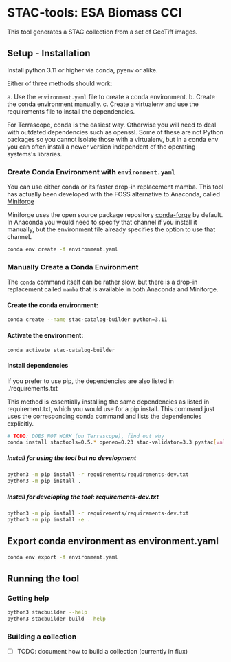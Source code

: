 # STAC-tools: ESA Biomass CCI

This tool generates a STAC collection from a set of GeoTiff images.

## Setup - Installation

Install python 3.11 or higher via conda, pyenv or alike.

Either of three methods should work:

a. Use the `environment.yaml` file to create a conda environment.
b. Create the conda environment manually.
c. Create a virtualenv and use the requirements file to install the dependencies.

For Terrascope, conda is the easiest way. Otherwise you will need to deal with outdated dependencies such as openssl. Some of these are not Python packages so you cannot isolate those with a virtualenv, but in a conda env you can often install a newer version independent of the operating systems's libraries.

### Create Conda Environment with `environment.yaml`

You can use either conda or its faster drop-in replacement mamba.
This tool has actually been developed with the FOSS alternative to Anaconda, called [Miniforge](https://github.com/conda-forge/miniforge)

Miniforge uses the open source package repository [conda-forge](https://conda-forge.org/) by default. In Anaconda you would need to specify that channel if you install it manually, but the environment file already specifies the option to use that channeL

```bash
conda env create -f environment.yaml
```

### Manually Create a Conda Environment

The `conda` command itself can be rather slow, but there is a drop-in replacement called `mamba` that is available in both Anaconda and Miniforge.


#### Create the conda environment:

```bash
conda create --name stac-catalog-builder python=3.11
```


#### Activate the environment:

```bash
conda activate stac-catalog-builder
```

#### Install dependencies

If you prefer to use pip, the dependencies are also listed in ./requirements.txt

This method is essentially installing the same dependencies as listed in requirement.txt, which you would use for a pip install. This command just uses the corresponding conda command and lists the dependencies explicitly.

```bash
# TODO: DOES NOT WORK (on Terrascope), find out why
conda install stactools=0.5.* openeo=0.23 stac-validator=3.3 pystac[validation]=1.8 rasterio=1.3 shapely=2.0 pyproj=3.6 click=8.1
```

##### Install for using the tool but no development

```bash
python3 -m pip install -r requirements/requirements-dev.txt
python3 -m pip install .
```

##### Install for developing the tool: requirements-dev.txt

```bash
python3 -m pip install -r requirements/requirements-dev.txt
python3 -m pip install -e .
```

## Export conda environment as environment.yaml

```bash
conda env export -f environment.yaml
```

## Running the tool

### Getting help

```bash
python3 stacbuilder --help
python3 stacbuilder build --help
```

### Building a collection

- [ ] TODO: document how to build a collection (currently in flux)